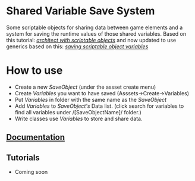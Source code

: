 # Shared Variable Save System
Some scriptable objects for sharing data between game elements and a system for saving the runtime values of those shared variables.
Based on this tutorial: *[architect with scriptable objects](https://unity3d.com/how-to/architect-with-Scriptable-Objects)* and now updated to use generics based on this: *[saving scriptable object variables](https://fishtrone.wordpress.com/2018/09/16/saving-scriptable-object-variables/)*


# How to use
* Create a new *SaveObject* (under the assset create menu)
* Create *Variables* you want to have saved (Asssets->Create->Variables)
* Put *Variables* in folder with the same name as the *SaveObject*
* Add *Variables* to *SaveObject's* Data list. (click search for variables to find all variables under /[SaveObjectName]/ folder.)
* Write classes use *Variables* to store and share data. 

## [Documentation](https://github.com/sophiathekitty/SharedVariableSaveSystem/wiki)
## Tutorials
* Coming soon
